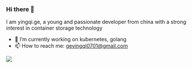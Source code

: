 ### Hi there 👋

<!--
**mowangdk/mowangdk** is a ✨ _special_ ✨ repository because its `README.md` (this file) appears on your GitHub profile.

Here are some ideas to get you started:

- 🔭 I’m currently working on aliyun
- 🌱 I’m currently learning Kubernetes
- 👯 I’m looking to collaborate on Kubernetes
- 🤔 I’m looking for help with ...
- 💬 Ask me about ...
- 📫 How to reach me: ...
- 😄 Pronouns: ...
- ⚡ Fun fact: ...
-->
I am yingqi.ge, a young and passionate developer from china with a strong interest in container storage technology


- 🔭 I’m currently working on kubernetes, golang
- 📫 How to reach me: geyingqi0701@gmail.com

![](https://github-readme-stats.vercel.app/api?username=mowangdk)
